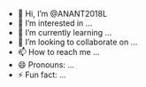 - 👋 Hi, I’m @ANANT2018L
- 👀 I’m interested in ...
- 🌱 I’m currently learning ...
- 💞️ I’m looking to collaborate on ...
- 📫 How to reach me ...
- 😄 Pronouns: ...
- ⚡ Fun fact: ...

<!---
ANANT2018L/ANANT2018L is a ✨ special ✨ repository because its `README.md` (this file) appears on your GitHub profile.
You can click the Preview link to take a look at your changes.
--->
